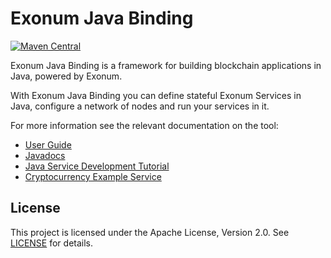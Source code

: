 # Exonum Java Binding

[![Maven Central](https://img.shields.io/maven-central/v/com.exonum.binding/exonum-java-binding-core.svg)](https://mvnrepository.com/artifact/com.exonum.binding/exonum-java-binding-core/latest)

Exonum Java Binding is a framework for building blockchain applications in Java, 
powered by Exonum.

With Exonum Java Binding you can define stateful Exonum Services in Java,
configure a network of nodes and run your services in it.

For more information see the relevant documentation on the tool:
  - [User Guide](https://exonum.com/doc/version/1.0/get-started/java-binding/)
  - [Javadocs](https://exonum.com/doc/api/java-binding/0.9.0-rc2/index.html)
  - [Java Service Development Tutorial](https://exonum.com/doc/version/1.0/get-started/first-java-service/)
  - [Cryptocurrency Example Service](cryptocurrency-demo)

## License
This project is licensed under the Apache License, Version 2.0.
See [LICENSE](../LICENSE) for details.
